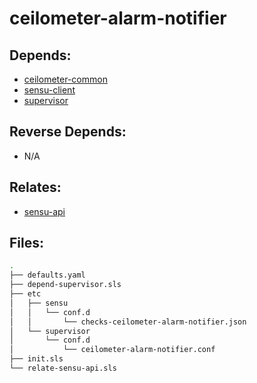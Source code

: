 # ceilometer-alarm-notifier

## Depends:

  -  [ceilometer-common](/salt/ceilometer-common)
  -  [sensu-client](/salt/sensu-client)
  -  [supervisor](/salt/supervisor)

## Reverse Depends:

  -  N/A

## Relates:

  -  [sensu-api](/salt/sensu-api)

## Files:

```bash
.
├── defaults.yaml
├── depend-supervisor.sls
├── etc
│   ├── sensu
│   │   └── conf.d
│   │       └── checks-ceilometer-alarm-notifier.json
│   └── supervisor
│       └── conf.d
│           └── ceilometer-alarm-notifier.conf
├── init.sls
└── relate-sensu-api.sls
```
